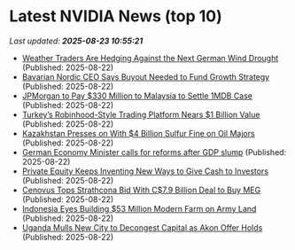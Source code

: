 # Latest NVIDIA News (top 10)
_Last updated: **2025-08-23 10:55:21**_

- [Weather Traders Are Hedging Against the Next German Wind Drought](https://biztoc.com/x/310484e1e4d63cc0) (Published: 2025-08-22)
- [Bavarian Nordic CEO Says Buyout Needed to Fund Growth Strategy](https://biztoc.com/x/dd6d88cc3b2f48da) (Published: 2025-08-22)
- [JPMorgan to Pay $330 Million to Malaysia to Settle 1MDB Case](https://biztoc.com/x/8c87a764f356ec36) (Published: 2025-08-22)
- [Turkey’s Robinhood-Style Trading Platform Nears $1 Billion Value](https://biztoc.com/x/1f10c6383e7ab32a) (Published: 2025-08-22)
- [Kazakhstan Presses on With $4 Billion Sulfur Fine on Oil Majors](https://biztoc.com/x/2026c47e8ccd7e7f) (Published: 2025-08-22)
- [German Economy Minister calls for reforms after GDP slump](https://biztoc.com/x/f6d3814ec356846a) (Published: 2025-08-22)
- [Private Equity Keeps Inventing New Ways to Give Cash to Investors](https://biztoc.com/x/7f2d84819024b2cb) (Published: 2025-08-22)
- [Cenovus Tops Strathcona Bid With C$7.9 Billion Deal to Buy MEG](https://biztoc.com/x/f34b630df21abcb6) (Published: 2025-08-22)
- [Indonesia Eyes Building $53 Million Modern Farm on Army Land](https://biztoc.com/x/c128f6636f00c855) (Published: 2025-08-22)
- [Uganda Mulls New City to Decongest Capital as Akon Offer Holds](https://biztoc.com/x/a37e5ea5354593aa) (Published: 2025-08-22)
